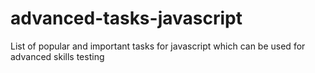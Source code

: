 # advanced-tasks-javascript
List of popular and important tasks for javascript which can be used for advanced skills testing
